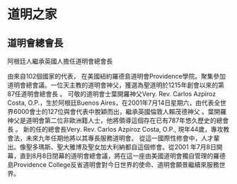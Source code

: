 道明之家
=========
道明會總會長
-------
阿根廷人繼承英國人擔任道明會總會長

由來自102個國家的代表， 在美國紐約羅德島道明會Providence學院。聚集參加道明會總會議。一位天主教的道明會神父，獲選為聖道明於1215年創會以來的第87任道明會總會長 。    可敬的道明會士葉開羅神父Very. Rev. Carlos Azpiroz Costa, O.P.，生於阿根廷Buenos Aires，在2001年7月14日星期六，由代表全世界6000會士的127位與會代表中脫穎而出，繼承英國倫敦人賴茂德神父 。葉開羅神父是道明會第二位非歐洲籍人士，他將領導這個存在已有787年悠久歷史的總會長 。 新的任的總會長Very. Rev. Carlos Azpiroz Costa, O.P., 現年44歲，專攻教會法，未來九年任期他將以其專長服務道明會。 從這一國際性修會中，人才輩出。像聖多瑪斯、聖大雅博及聖女加大利納都自這個修會。從2001 年7月8日開幕，直到8月8日閉幕的道明會總會議，將在這一座由美國道明會獨自管理的羅德島Providence College反省道明會對今日世界的使命、道明會願景繼續來服務世界。